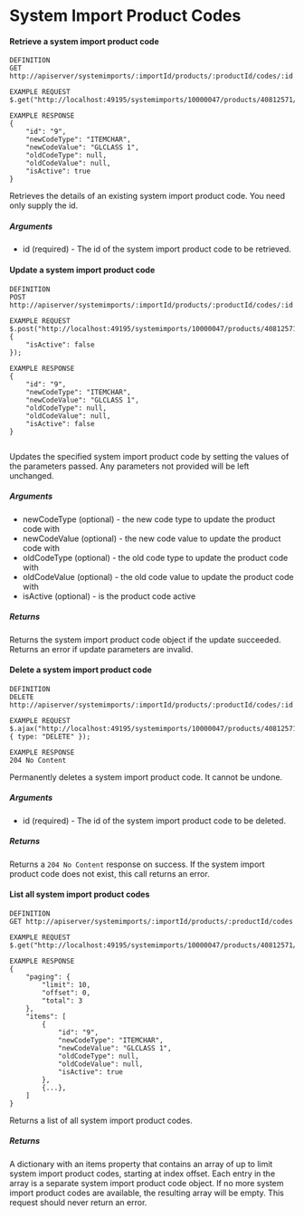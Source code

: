 # System Import Product Codes

#### Retrieve a system import product code

```
DEFINITION
GET http://apiserver/systemimports/:importId/products/:productId/codes/:id

EXAMPLE REQUEST
$.get("http://localhost:49195/systemimports/10000047/products/40812571/codes/9");

EXAMPLE RESPONSE
{
    "id": "9",
    "newCodeType": "ITEMCHAR",
    "newCodeValue": "GLCLASS 1",
    "oldCodeType": null,
    "oldCodeValue": null,
    "isActive": true
}

```

Retrieves the details of an existing system import product code. You need only supply the id.

##### Arguments

* id (required) - The id of the system import product code to be retrieved.

#### Update a system import product code

```
DEFINITION
POST http://apiserver/systemimports/:importId/products/:productId/codes/:id

EXAMPLE REQUEST
$.post("http://localhost:49195/systemimports/10000047/products/40812571/codes/9", {
    "isActive": false
});

EXAMPLE RESPONSE
{
    "id": "9",
    "newCodeType": "ITEMCHAR",
    "newCodeValue": "GLCLASS 1",
    "oldCodeType": null,
    "oldCodeValue": null,
    "isActive": false
}


```

Updates the specified system import product code by setting the values of the parameters passed. Any parameters not provided will be left unchanged.

##### Arguments

* newCodeType (optional) - the new code type to update the product code with
* newCodeValue (optional) - the new code value to update the product code with
* oldCodeType (optional) - the old code type to update the product code with
* oldCodeValue (optional) - the old code value to update the product code with
* isActive (optional) - is the product code active

##### Returns

Returns the system import product code object if the update succeeded. Returns an error if update parameters are invalid.

#### Delete a system import product code

```
DEFINITION
DELETE http://apiserver/systemimports/:importId/products/:productId/codes/:id

EXAMPLE REQUEST
$.ajax("http://localhost:49195/systemimports/10000047/products/40812571/codes/9", { type: "DELETE" });

EXAMPLE RESPONSE
204 No Content

```

Permanently deletes a system import product code. It cannot be undone.

##### Arguments

* id (required) - The id of the system import product code to be deleted.

##### Returns

Returns a `204 No Content` response on success. If the system import product code does not exist, this call returns an error.

#### List all system import product codes

```
DEFINITION
GET http://apiserver/systemimports/:importId/products/:productId/codes

EXAMPLE REQUEST
$.get("http://localhost:49195/systemimports/10000047/products/40812571/codes");

EXAMPLE RESPONSE
{
    "paging": {
        "limit": 10,
        "offset": 0,
        "total": 3
    },
    "items": [
        {
            "id": "9",
            "newCodeType": "ITEMCHAR",
            "newCodeValue": "GLCLASS 1",
            "oldCodeType": null,
            "oldCodeValue": null,
            "isActive": true
        },
        {...},
    ]
}

```

Returns a list of all system import product codes.

##### Returns

A dictionary with an items property that contains an array of up to limit system import product codes, starting at index offset. Each entry in the array is a separate system import product code object. If no more system import product codes are available, the resulting array will be empty. This request should never return an error.